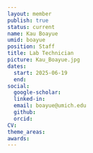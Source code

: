 ```yaml
---
layout: member
publish: true
status: current
name: Kau Boayue
umid: boayue
position: Staff
title: Lab Technician
picture: Kau_Boayue.jpg
dates:
  start: 2025-06-19
  end: 
social: 
  google-scholar: 
  linked-in: 
  email: boayue@umich.edu
  github:
  orcid:
CV: 
theme_areas:
awards:
---
```


